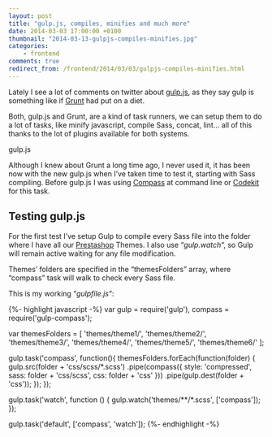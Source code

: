 ```yaml
---
layout: post
title: "gulp.js, compiles, minifies and much more"
date: 2014-03-03 17:00:00 +0100
thumbnail: "2014-03-13-gulpjs-compiles-minifies.jpg"
categories:
    - frontend
comments: true
redirect_from: /frontend/2014/03/03/gulpjs-compiles-minifies.html
---
```

Lately I see a lot of comments on twitter about [gulp.js](http://gulpjs.com/), as they say gulp is something like if [Grunt](http://gruntjs.com/) had put on a diet.

Both, gulp.js and Grunt, are a kind of task runners, we can setup them to do a lot of tasks, like minify javascript, compile Sass, concat, lint… all of this thanks to the lot of plugins available for both systems.

gulp.js

Although I knew about Grunt a long time ago, I never used it, it has been now with the new gulp.js when I’ve taken time to test it, starting with Sass compiling. Before gulp.js I was using [Compass](http://compass-style.org/) at command line or [Codekit](https://incident57.com/codekit/) for this task.

## Testing gulp.js

For the first test I’ve setup Gulp to compile every Sass file into the folder where I have all our [Prestashop](http://www.prestashop.com/) Themes. I also use “_gulp.watch_“, so Gulp will remain active waiting for any file modification.

Themes’ folders are specified in the “themesFolders” array, where “compass” task will walk to check every Sass file.

This is my working “_gulpfile.js_“:

{%- highlight javascript -%}
var gulp      = require('gulp'),
    compass   = require('gulp-compass');

var themesFolders = [
    'themes/theme1/',
    'themes/theme2/',
    'themes/theme3/',
    'themes/theme4/',
    'themes/theme5/',
    'themes/theme6/'
    ];

gulp.task('compass', function(){
    themesFolders.forEach(function(folder) {
        gulp.src(folder + 'css/scss/*.scss')
            .pipe(compass({
                style: 'compressed',
                sass: folder + 'css/scss',
                css: folder + 'css'
            }))
            .pipe(gulp.dest(folder + 'css'));
    });
});

gulp.task('watch', function () {
    gulp.watch('themes/**/*.scss', ['compass']);
});

gulp.task('default', ['compass', 'watch']);
{%- endhighlight -%}
